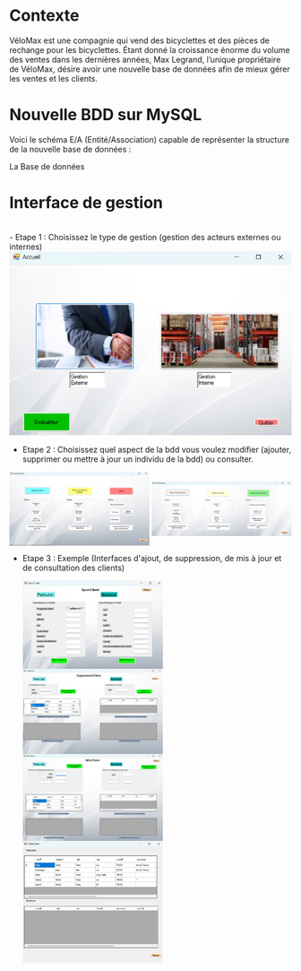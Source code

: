 # Contexte

VéloMax est une compagnie qui vend des bicyclettes et des pièces de rechange pour les bicyclettes. Étant donné la croissance énorme du volume des ventes dans les dernières années, Max Legrand, l’unique propriétaire de VéloMax, désire avoir une nouvelle base de données afin de mieux gérer les ventes et les clients.


# Nouvelle BDD sur MySQL 

Voici le schéma E/A (Entité/Association) capable de représenter la structure de la nouvelle base de données : 



La Base de données 

# Interface de gestion 
<br>
- Etape 1 : Choisissez le type de gestion (gestion des acteurs externes ou internes)

<img title="a title" alt="Alt text" src="/Images/ChoixGestion.png">

- Etape 2 : Choisissez quel aspect de la bdd vous voulez modifier (ajouter, supprimer ou mettre à jour un individu de la bdd) ou consulter. 


<img src="/Images/GestionInterne.png" width="250" align="center"/>
<img src="/Images/GestionExterne.png" width="250" align="center"/> 




- Etape 3 : Exemple (Interfaces d'ajout, de suppression, de mis à jour et de consultation des clients)



  <img src="/Images/AjoutClient.png" width="250" align="center"/>
  <img src="/Images/SuppresionClient.png" width="250" align="center"/>
  
  <img src="/Images/MAJClient.png" width="250" align="center"/>
  <img src="/Images/DataClient.png" width="250" align="center"/> 







